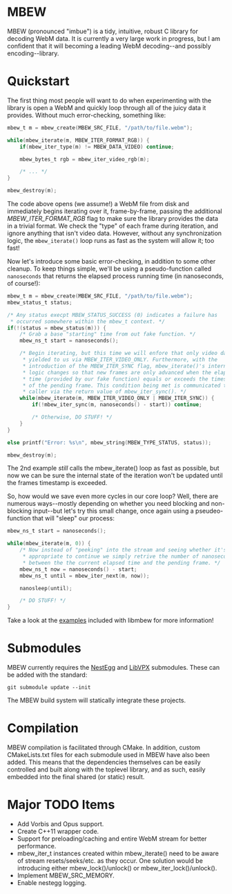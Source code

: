 # MBEW

MBEW (pronounced "imbue") is a tidy, intuitive, robust C library for decoding
WebM data. It is currently a very large work in progress, but I am confident
that it will becoming a leading WebM decoding--and possibly encoding--library.

# Quickstart

The first thing most people will want to do when experimenting with the library
is open a WebM and quickly loop through all of the juicy data it provides.
Without much error-checking, something like:

```c
mbew_t m = mbew_create(MBEW_SRC_FILE, "/path/to/file.webm");

while(mbew_iterate(m, MBEW_ITER_FORMAT_RGB)) {
    if(mbew_iter_type(m) != MBEW_DATA_VIDEO) continue;

    mbew_bytes_t rgb = mbew_iter_video_rgb(m);

    /* ... */
}

mbew_destroy(m);
```

The code above opens (we assume!) a WebM file from disk and immediately begins
iterating over it, frame-by-frame, passing the additional *MBEW_ITER_FORMAT_RGB*
flag to make sure the library provides the data in a trivial format. We check
the "type" of each frame during iteration, and ignore anything that isn't video
data. However, without any synchronization logic, the `mbew_iterate()` loop runs
as fast as the system will allow it; too fast!

Now let's introduce some basic error-checking, in addition to some other
cleanup. To keep things simple, we'll be using a pseudo-function called
`nanoseconds` that returns the elapsed process running time (in nanoseconds, of
course!):

```c
mbew_t m = mbew_create(MBEW_SRC_FILE, "/path/to/file.webm");
mbew_status_t status;

/* Any status execpt MBEW_STATUS_SUCCESS (0) indicates a failure has
 * occurred somewhere within the mbew_t context. */
if(!(status = mbew_status(m))) {
    /* Grab a base "starting" time from out fake function. */
    mbew_ns_t start = nanoseconds();

    /* Begin iterating, but this time we will enfore that only video data is
     * yielded to us via MBEW_ITER_VIDEO_ONLY. Furthermore, with the
     * introduction of the MBEW_ITER_SYNC flag, mbew_iterate()'s internal
     * logic changes so that new frames are only advanced when the elapsed
     * time (provided by our fake function) equals or exceeds the timestamp
     * of the pending frame. This condition being met is communicated to the
     * caller via the return value of mbew_iter_sync(). */
    while(mbew_iterate(m, MBEW_ITER_VIDEO_ONLY | MBEW_ITER_SYNC)) {
        if(!mbew_iter_sync(m, nanoseconds() - start)) continue;

        /* Otherwise, DO STUFF! */
    }
}

else printf("Error: %s\n", mbew_string(MBEW_TYPE_STATUS, status));

mbew_destroy(m);
```

The 2nd example *still* calls the mbew_iterate() loop as fast as possible, but
now we can be sure the internal state of the iteration won't be updated until
the frames timestamp is exceeded.

So, how would we save even more cycles in our core loop? Well, there are
numerous ways--mostly depending on whether you need blocking and non-blocking
input--but let's try this small change, once again using a pseudeo-function that
will "sleep" our process:

```c
mbew_ns_t start = nanoseconds();

while(mbew_iterate(m, 0)) {
    /* Now instead of "peeking" into the stream and seeing whether it's
     * appropriate to continue we simply retrive the number of nanoseconds
     * between the the current elapsed time and the pending frame. */
    mbew_ns_t now = nanoseconds() - start;
    mbew_ns_t until = mbew_iter_next(m, now));

    nanosleep(until);

    /* DO STUFF! */
}
```

Take a look at the [examples](tree/master/examples/) included with libmbew for
more information!

# Submodules

MBEW currently requires the [NestEgg](https://github.com/kinetiknz/nestegg) and
[LibVPX](http://www.webmproject.org/code/) submodules. These can be added
with the standard:

    git submodule update --init

The MBEW build system will statically integrate these projects.

# Compilation

MBEW compilation is facilitated through CMake. In addition, custom
CMakeLists.txt files for each submodule used in MBEW have also been added. This
means that the dependencies themselves can be easily controlled and built along
with the toplevel library, and as such, easily embedded into the final shared
(or static) result.

# Major TODO Items

- Add Vorbis and Opus support.
- Create C++11 wrapper code.
- Support for preloading/caching and entire WebM stream for better performance.
- mbew_iter_t instances created within mbew_iterate() need to be aware of stream
  resets/seeks/etc. as they occur. One solution would be introducing either
  mbew_lock()/unlock() or mbew_iter_lock()/unlock().
- Implement MBEW_SRC_MEMORY.
- Enable nestegg logging.

